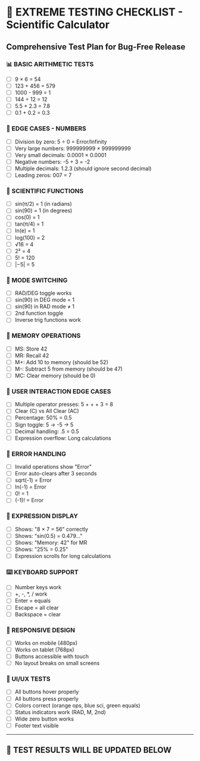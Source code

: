# 🧪 EXTREME TESTING CHECKLIST - Scientific Calculator
## Comprehensive Test Plan for Bug-Free Release

### 📊 BASIC ARITHMETIC TESTS
- [ ] 9 × 6 = 54
- [ ] 123 + 456 = 579  
- [ ] 1000 - 999 = 1
- [ ] 144 ÷ 12 = 12
- [ ] 5.5 + 2.3 = 7.8
- [ ] 0.1 + 0.2 = 0.3

### 🔢 EDGE CASES - NUMBERS
- [ ] Division by zero: 5 ÷ 0 = Error/Infinity
- [ ] Very large numbers: 999999999 × 999999999
- [ ] Very small decimals: 0.0001 × 0.0001
- [ ] Negative numbers: -5 + 3 = -2
- [ ] Multiple decimals: 1.2.3 (should ignore second decimal)
- [ ] Leading zeros: 007 = 7

### 🧮 SCIENTIFIC FUNCTIONS
- [ ] sin(π/2) = 1 (in radians)
- [ ] sin(90) = 1 (in degrees)  
- [ ] cos(0) = 1
- [ ] tan(π/4) = 1
- [ ] ln(e) = 1
- [ ] log(100) = 2
- [ ] √16 = 4
- [ ] 2² = 4
- [ ] 5! = 120
- [ ] |−5| = 5

### 🔄 MODE SWITCHING
- [ ] RAD/DEG toggle works
- [ ] sin(90) in DEG mode = 1
- [ ] sin(90) in RAD mode ≠ 1
- [ ] 2nd function toggle
- [ ] Inverse trig functions work

### 💾 MEMORY OPERATIONS
- [ ] MS: Store 42
- [ ] MR: Recall 42
- [ ] M+: Add 10 to memory (should be 52)
- [ ] M-: Subtract 5 from memory (should be 47)
- [ ] MC: Clear memory (should be 0)

### 📱 USER INTERACTION EDGE CASES
- [ ] Multiple operator presses: 5 + + + 3 = 8
- [ ] Clear (C) vs All Clear (AC)
- [ ] Percentage: 50% = 0.5
- [ ] Sign toggle: 5 → -5 → 5
- [ ] Decimal handling: .5 = 0.5
- [ ] Expression overflow: Long calculations

### 🚨 ERROR HANDLING
- [ ] Invalid operations show "Error"
- [ ] Error auto-clears after 3 seconds
- [ ] sqrt(-1) = Error
- [ ] ln(-1) = Error  
- [ ] 0! = 1
- [ ] (-1)! = Error

### 🎯 EXPRESSION DISPLAY
- [ ] Shows: "8 × 7 = 56" correctly
- [ ] Shows: "sin(0.5) = 0.479..."
- [ ] Shows: "Memory: 42" for MR
- [ ] Shows: "25% = 0.25"
- [ ] Expression scrolls for long calculations

### ⌨️ KEYBOARD SUPPORT  
- [ ] Number keys work
- [ ] +, -, *, / work
- [ ] Enter = equals
- [ ] Escape = all clear
- [ ] Backspace = clear

### 📱 RESPONSIVE DESIGN
- [ ] Works on mobile (480px)
- [ ] Works on tablet (768px)
- [ ] Buttons accessible with touch
- [ ] No layout breaks on small screens

### 🎨 UI/UX TESTS
- [ ] All buttons hover properly
- [ ] All buttons press properly  
- [ ] Colors correct (orange ops, blue sci, green equals)
- [ ] Status indicators work (RAD, M, 2nd)
- [ ] Wide zero button works
- [ ] Footer text visible

---
## 🚦 TEST RESULTS WILL BE UPDATED BELOW

